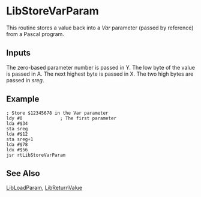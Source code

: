 # LibStoreVarParam

This routine stores a value back into a *Var* parameter
(passed by reference) from a Pascal program.

## Inputs

The zero-based parameter number is passed in Y. The low byte of the value
is passed in A. The next highest byte is passed in X. The two high bytes
are passed in *sreg*.

## Example

```
; Store $12345678 in the Var parameter
ldy #0              ; The first parameter
lda #$34
sta sreg
lda #$12
sta sreg+1
lda #$78
ldx #$56
jsr rtLibStoreVarParam
```

## See Also

[LibLoadParam](/runtime/libloadparam), [LibReturnValue](/runtime/libreturnvalue)
